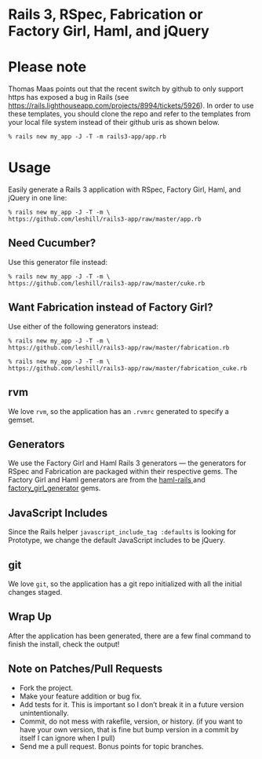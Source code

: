 Rails 3, RSpec, Fabrication or Factory Girl, Haml, and jQuery
=============================================================

# Please note

Thomas Maas points out that the recent switch by github to only support https
has exposed a bug in Rails (see
https://rails.lighthouseapp.com/projects/8994/tickets/5926).  In order to use
these templates, you should clone the repo and refer to the templates from your
local file system instead of their github uris as shown below.

    % rails new my_app -J -T -m rails3-app/app.rb

# Usage

Easily generate a Rails 3 application with RSpec, Factory Girl, Haml, and
jQuery in one line:

    % rails new my_app -J -T -m \
    https://github.com/leshill/rails3-app/raw/master/app.rb

## Need Cucumber?

Use this generator file instead:

    % rails new my_app -J -T -m \
    https://github.com/leshill/rails3-app/raw/master/cuke.rb

## Want Fabrication instead of Factory Girl?

Use either of the following generators instead:

    % rails new my_app -J -T -m \
    https://github.com/leshill/rails3-app/raw/master/fabrication.rb

    % rails new my_app -J -T -m \
    https://github.com/leshill/rails3-app/raw/master/fabrication_cuke.rb

rvm
---

We love `rvm`, so the application has an `.rvmrc` generated to specify a gemset.

Generators
----------

We use the Factory Girl and Haml Rails 3 generators &mdash; the generators for
RSpec and Fabrication are packaged within their respective gems. The Factory Girl and Haml generators are from the
[ haml-rails ](http://github.com/indirect/haml-rails) and
[factory_girl_generator](http://github.com/leshill/factory_girl_generator)
gems.

JavaScript Includes
-------------------

Since the Rails helper `javascript_include_tag :defaults` is looking for
Prototype, we change the default JavaScript includes to be jQuery.

git
---

We love `git`, so the application has a git repo initialized with all the initial changes staged.

Wrap Up
-------

After the application has been generated, there are a few final command to finish the install, check the output!

Note on Patches/Pull Requests
-----------------------------

* Fork the project.
* Make your feature addition or bug fix.
* Add tests for it. This is important so I don’t break it in a future version
  unintentionally.
* Commit, do not mess with rakefile, version, or history.  (if you want to have
  your own version, that is fine but bump version in a commit by itself I can
  ignore when I pull)
* Send me a pull request. Bonus points for topic branches.
